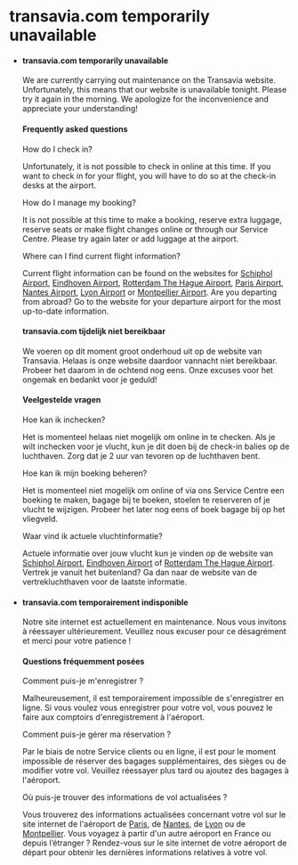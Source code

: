 transavia.com temporarily unavailable
=====================================

* #### transavia.com temporarily unavailable
    
    We are currently carrying out maintenance on the Transavia website. Unfortunately, this means that our website is unavailable tonight. Please try it again in the morning. We apologize for the inconvenience and appreciate your understanding!
    
    #### Frequently asked questions
    
    How do I check in?
    
    Unfortunately, it is not possible to check in online at this time. If you want to check in for your flight, you will have to do so at the check-in desks at the airport.
    
    How do I manage my booking?
    
    It is not possible at this time to make a booking, reserve extra luggage, reserve seats or make flight changes online or through our Service Centre. Please try again later or add luggage at the airport.
    
    Where can I find current flight information?
    
    Current flight information can be found on the websites for [Schiphol Airport](https://www.schiphol.nl/en/departures/), [Eindhoven Airport](https://www.eindhovenairport.nl/en/departures), [Rotterdam The Hague Airport](https://www.rotterdamthehagueairport.nl/en/), [Paris Airport](https://www.parisaeroport.fr/en), [Nantes Airport](https://www.nantes.aeroport.fr/en/homepage), [Lyon Airport](https://www.lyonaeroports.com/en) or [Montpellier Airport](https://www.montpellier.aeroport.fr/vols-destinations/vols-depart-montpellier/). Are you departing from abroad? Go to the website for your departure airport for the most up-to-date information.
    
    #### transavia.com tijdelijk niet bereikbaar
    
    We voeren op dit moment groot onderhoud uit op de website van Transavia. Helaas is onze website daardoor vannacht niet bereikbaar. Probeer het daarom in de ochtend nog eens. Onze excuses voor het ongemak en bedankt voor je geduld!
    
    #### Veelgestelde vragen
    
    Hoe kan ik inchecken?
    
    Het is momenteel helaas niet mogelijk om online in te checken. Als je wilt inchecken voor je vlucht, kun je dit doen bij de check-in balies op de luchthaven. Zorg dat je 2 uur van tevoren op de luchthaven bent.
    
    Hoe kan ik mijn boeking beheren?
    
    Het is momenteel niet mogelijk om online of via ons Service Centre een boeking te maken, bagage bij te boeken, stoelen te reserveren of je vlucht te wijzigen. Probeer het later nog eens of boek bagage bij op het vliegveld.
    
    Waar vind ik actuele vluchtinformatie?
    
    Actuele informatie over jouw vlucht kun je vinden op de website van [Schiphol Airport](https://www.schiphol.nl/nl/vertrek/), [Eindhoven Airport](https://www.eindhovenairport.nl/nl/vertrektijden) of [Rotterdam The Hague Airport](https://www.rotterdamthehagueairport.nl/). Vertrek je vanuit het buitenland? Ga dan naar de website van de vertrekluchthaven voor de laatste informatie.
    
* #### transavia.com temporairement indisponible
    
    Notre site internet est actuellement en maintenance. Nous vous invitons à réessayer ultérieurement. Veuillez nous excuser pour ce désagrément et merci pour votre patience !
    
    #### Questions fréquemment posées
    
    Comment puis-je m'enregistrer ?
    
    Malheureusement, il est temporairement impossible de s'enregistrer en ligne. Si vous voulez vous enregistrer pour votre vol, vous pouvez le faire aux comptoirs d'enregistrement à l'aéroport.
    
    Comment puis-je gérer ma réservation ?
    
    Par le biais de notre Service clients ou en ligne, il est pour le moment impossible de réserver des bagages supplémentaires, des sièges ou de modifier votre vol. Veuillez réessayer plus tard ou ajoutez des bagages à l'aéroport.
    
    Où puis-je trouver des informations de vol actualisées ?
    
    Vous trouverez des informations actualisées concernant votre vol sur le site internet de l'aéroport de [Paris](https://www.parisaeroport.fr/), de [Nantes](http://www.nantes.aeroport.fr/), de [Lyon](https://www.lyonaeroports.com/) ou de [Montpellier](https://www.montpellier.aeroport.fr/). Vous voyagez à partir d'un autre aéroport en France ou depuis l’étranger ? Rendez-vous sur le site internet de votre aéroport de départ pour obtenir les dernières informations relatives à votre vol.